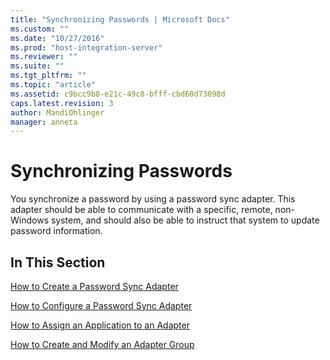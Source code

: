 ```yaml
---
title: "Synchronizing Passwords | Microsoft Docs"
ms.custom: ""
ms.date: "10/27/2016"
ms.prod: "host-integration-server"
ms.reviewer: ""
ms.suite: ""
ms.tgt_pltfrm: ""
ms.topic: "article"
ms.assetid: c9bcc9b8-e21c-49c8-bfff-cbd60d73098d
caps.latest.revision: 3
author: MandiOhlinger
manager: anneta
---
```

# Synchronizing Passwords
You synchronize a password by using a password sync adapter. This adapter should be able to communicate with a specific, remote, non-Windows system, and should also be able to instruct that system to update password information.  
  
## In This Section  
 [How to Create a Password Sync Adapter](../esso/how-to-create-a-password-sync-adapter.md)  
  
 [How to Configure a Password Sync Adapter](../esso/how-to-configure-a-password-sync-adapter.md)  
  
 [How to Assign an Application to an Adapter](../esso/how-to-assign-an-application-to-an-adapter.md)  
  
 [How to Create and Modify an Adapter Group](../esso/how-to-create-and-modify-an-adapter-group.md)